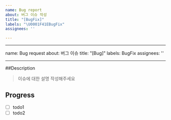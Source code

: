 ```yaml
---
name: Bug report
about: 버그 이슈 작성
title: "[BugFix]"
labels: "\U0001F41EBugFix"
assignees: ''

---
```


---
name: Bug request
about: 버그 이슈
title: "[Bug]"
labels: BugFix
assignees: ''

---
##Description
> 이슈에 대한 설명 작성해주세요

## Progress
- [ ] todo1
- [ ] todo2
